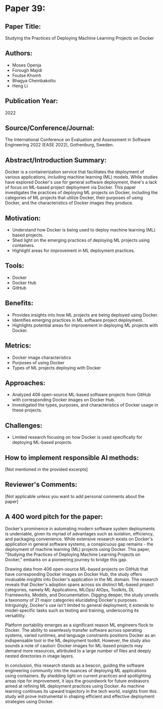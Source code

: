 # Paper 39:

## Paper Title:
Studying the Practices of Deploying Machine Learning Projects on Docker

## Authors:
- Moses Openja
- Forough Majidi
- Foutse Khomh
- Bhagya Chembakottu
- Heng Li

## Publication Year:
2022

## Source/Conference/Journal:
The International Conference on Evaluation and Assessment in Software Engineering 2022 (EASE 2022), Gothenburg, Sweden.

## Abstract/Introduction Summary:
Docker is a containerization service that facilitates the deployment of various applications, including machine learning (ML) models. While studies have explored Docker's use for general software deployment, there's a lack of focus on ML-based project deployment via Docker. This paper investigates the practices of deploying ML projects on Docker, including the categories of ML projects that utilize Docker, their purposes of using Docker, and the characteristics of Docker images they produce.

## Motivation:
- Understand how Docker is being used to deploy machine learning (ML) based projects.
- Shed light on the emerging practices of deploying ML projects using containers.
- Highlight areas for improvement in ML deployment practices.

## Tools:
- Docker
- Docker Hub
- GitHub

## Benefits:
- Provides insights into how ML projects are being deployed using Docker.
- Identifies emerging practices in ML software project deployment.
- Highlights potential areas for improvement in deploying ML projects with Docker.

## Metrics:
- Docker image characteristics
- Purposes of using Docker
- Types of ML projects deploying with Docker

## Approaches:
- Analyzed 406 open-source ML-based software projects from GitHub with corresponding Docker images on Docker Hub.
- Investigated the types, purposes, and characteristics of Docker usage in these projects.

## Challenges:
- Limited research focusing on how Docker is used specifically for deploying ML-based projects.

## How to implement responsible AI methods:
[Not mentioned in the provided excerpts]

## Reviewer's Comments:
[Not applicable unless you want to add personal comments about the paper]

## A 400 word pitch for the paper:
Docker's prominence in automating modern software system deployments is undeniable, given its myriad of advantages such as isolation, efficiency, and packaging convenience. While extensive research exists on Docker's application in general software systems, a conspicuous gap remains - the deployment of machine learning (ML) projects using Docker. This paper, "Studying the Practices of Deploying Machine Learning Projects on Docker," embarks on a pioneering journey to bridge this gap.

Drawing data from 406 open-source ML-based projects on GitHub that have corresponding Docker images on Docker Hub, the study offers invaluable insights into Docker's application in the ML domain. The research reveals that Docker's adoption spans across six distinct ML-based project categories, namely ML Applications, MLOps/ AIOps, Toolkits, DL Frameworks, Models, and Documentation. Digging deeper, the study unveils a taxonomy of 21 major categories elucidating Docker's purposes. Intriguingly, Docker's use isn't limited to general deployment; it extends to model-specific tasks such as testing and training, underscoring its versatility.

Platform portability emerges as a significant reason ML engineers flock to Docker. The ability to seamlessly transfer software across operating systems, varied runtimes, and language constraints positions Docker as an indispensable tool in the ML deployment toolkit. However, the study also sounds a note of caution: Docker images for ML-based projects may demand more resources, attributed to a large number of files and deeply nested directories in image layers.

In conclusion, this research stands as a beacon, guiding the software engineering community into the nuances of deploying ML applications using containers. By shedding light on current practices and spotlighting areas ripe for improvement, it lays the groundwork for future endeavors aimed at refining ML deployment practices using Docker. As machine learning continues its upward trajectory in the tech world, insights from this study will prove instrumental in shaping efficient and effective deployment strategies using Docker.
